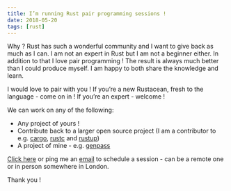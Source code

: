 ```yaml
---
title: I’m running Rust pair programming sessions !
date: 2018-05-20
tags: [rust]
---
```


Why ? Rust has such a wonderful community and I want to give back as much as I can.
I am not an expert in Rust but I am not a beginner either. In addition to that I love pair programming !
The result is always much better than I could produce myself. I am happy to both share the knowledge and learn.

I would love to pair with you !
If you’re a new Rustacean, fresh to the language - come on in ! If you’re an expert - welcome !

We can work on any of the following:

- Any project of yours !
- Contribute back to a larger open source project (I am a contributor to e.g. [cargo](https://github.com/rust-lang/cargo/), [rustc](https://github.com/rust-lang/rust/) and [rustup](https://github.com/rust-lang-nursery/rustup.rs/))
- A project of mine - e.g. [genpass](https://github.com/cyplo/genpass)

[Click here](https://calendly.com/cyplo/pair-programming/) or ping me an [email](mailto:pair@cyplo.net) to schedule a session - can be a remote one or in person somewhere in London.

Thank you !
